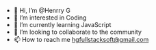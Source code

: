 - 👋 Hi, I’m @Henrry G
- 👀 I’m interested in Coding
- 🌱 I’m currently learning JavaScript  
- 💞️ I’m looking to collaborate to the community
- 📫 How to reach me hgfullstacksoft@gmail.com

<!---
FullStackSoft/FullStackSoft is a ✨ special ✨ repository because its `README.md` (this file) appears on your GitHub profile.
You can click the Preview link to take a look at your changes.
--->

